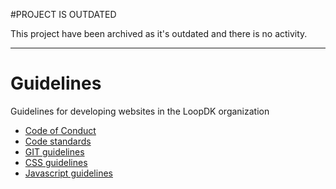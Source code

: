 #PROJECT IS OUTDATED

This project have been archived as it's outdated and there is no activity.

-----

Guidelines
==========

Guidelines for developing websites in the LoopDK organization

* [Code of Conduct](code-of-conduct.md)
* [Code standards](code-standards.md)
* [GIT guidelines](git-guidelines.md)
* [CSS guidelines](css-guidelines.md)
* [Javascript guidelines](js-guidelines.md)
